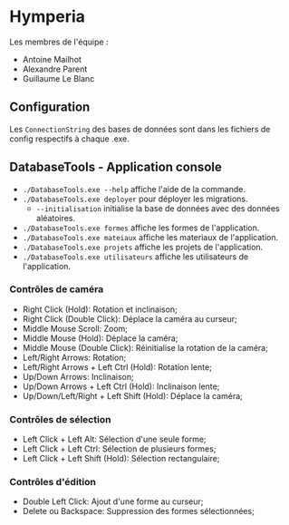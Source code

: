 ﻿# Hymperia
 Les membres de l'équipe :
 - Antoine Mailhot
 - Alexandre Parent
 - Guillaume Le Blanc

## Configuration
Les `ConnectionString` des bases de données sont dans les fichiers de config respectifs à chaque .exe.

## DatabaseTools - Application console
- `./DatabaseTools.exe --help`  affiche l'aide de la commande.
- `./DatabaseTools.exe deployer` pour déployer les migrations.
  - `--initialisation` initialise la base de données avec des données aléatoires.
- `./DatabaseTools.exe formes` affiche les formes de l'application.
- `./DatabaseTools.exe mateiaux` affiche les materiaux de l'application.
- `./DatabaseTools.exe projets` affiche les projets de l'application.
- `./DatabaseTools.exe utilisateurs` affiche les utilisateurs de l'application.

### Contrôles de caméra
- Right Click (Hold): Rotation et inclinaison;
- Right Click (Double Click): Déplace la caméra au curseur;
- Middle Mouse Scroll: Zoom;
- Middle Mouse (Hold): Déplace la caméra;
- Middle Mouse (Double Click): Réinitialise la rotation de la caméra;
- Left/Right Arrows: Rotation;
- Left/Right Arrows + Left Ctrl (Hold): Rotation lente;
- Up/Down Arrows: Inclinaison;
- Up/Down Arrows + Left Ctrl (Hold): Inclinaison lente;
- Up/Down/Left/Right + Left Shift (Hold): Déplace la caméra;

### Contrôles de sélection
- Left Click + Left Alt: Sélection d'une seule forme;
- Left Click + Left Ctrl: Sélection de plusieurs formes;
- Left Click + Left Shift (Hold): Sélection rectangulaire;

### Contrôles d'édition
- Double Left Click: Ajout d'une forme au curseur;
- Delete ou Backspace: Suppression des formes sélectionnées;
